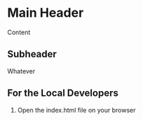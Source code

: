 # Main Header
Content

## Subheader
Whatever

## For the Local Developers
1. Open the index.html file on your browser

